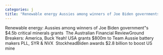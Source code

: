 ```yaml
---
categories: j
title: "Renewable energy Aussies among winners of Joe Biden governments 45b critical minerals grants  The Australian Financial Review"
---
```

Renewable energy: Aussies among winners of Joe Biden government"s $4.5b critical minerals grants&nbsp;&nbsp;The Australian Financial ReviewGround Breakers: America, Buck Yeah! USA grants $800m to Team Aussie battery makers PLL, SYR & NVX&nbsp;&nbsp;StockheadBiden awards $2.8 billion to boost US mine